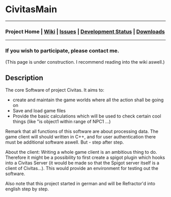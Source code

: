 
# CivitasMain

***

### Project Home | [Wiki](https://github.com/Pommesritter/CivitasMain/wiki/Home) | [Issues](https://github.com/Pommesritter/CivitasMain/issues) |  [Development Status](https://github.com/Pommesritter/CivitasMain/projects) | [Downloads](https://github.com/Pommesritter/CivitasMain/tree/master/downloads)


***

### If you wish to participate, please contact me.

(This page is under construction. I recommend reading into the wiki aswell.)
## Description

The core Software of project Civitas. 
It aims to:
- create and maintain the game worlds where all the action shall be going on
- Save and load game files 
- Provide the basic calculations which will be used to check certain cool things (like "is object1 within range of NPC1 ...)

Remark that all functions of this software are about processing data. The game client will should written in C++, and for user authentication there must be additional software aswell. But - step after step. 

About the client: Writing a whole game client is an ambitious thing to do. Therefore it might be a possibility to first create a spigot plugin which hooks into a Civitas Server (it would be made so that the Spigot server itself is a client of Civitas...). This would provide an environment for testing out the software.

Also note that this project started in german and will be Refractor'd into english step by step.
